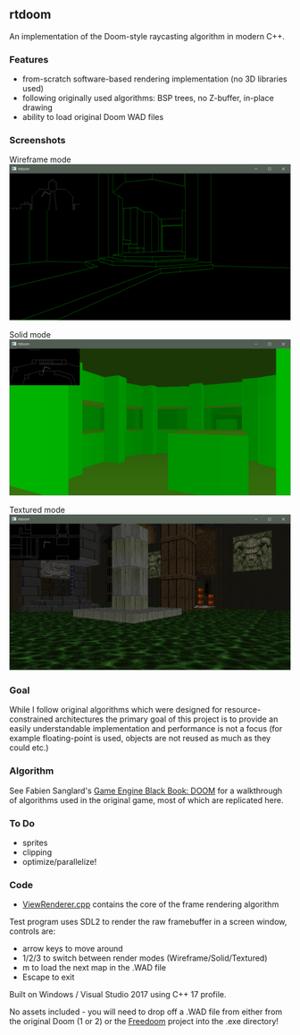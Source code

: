 ## rtdoom

An implementation of the Doom-style raycasting algorithm in modern C++.

### Features

* from-scratch software-based rendering implementation (no 3D libraries used)
* following originally used algorithms: BSP trees, no Z-buffer, in-place drawing
* ability to load original Doom WAD files

### Screenshots

Wireframe mode
![screenshot](screen1.png)

Solid mode
![screenshot](screen2.png)

Textured mode
![screenshot](screen3.png)

### Goal

While I follow original algorithms which were designed for resource-constrained architectures
the primary goal of this project is to provide an easily understandable implementation and
performance is not a focus (for example floating-point is used, objects are not reused as much
as they could etc.)

### Algorithm

See Fabien Sanglard's [Game Engine Black Book: DOOM](https://fabiensanglard.net/gebbdoom/) for a walkthrough
of algorithms used in the original game, most of which are replicated here.

### To Do

* sprites
* clipping
* optimize/parallelize!

### Code

* [ViewRenderer.cpp](rtdoom/ViewRenderer.cpp) contains the core of the frame rendering algorithm

Test program uses SDL2 to render the raw framebuffer in a screen window, controls are:
* arrow keys to move around
* 1/2/3 to switch between render modes (Wireframe/Solid/Textured)
* m to load the next map in the .WAD file
* Escape to exit
 
Built on Windows / Visual Studio 2017 using C++ 17 profile.

No assets included - you will need to drop off a .WAD file from either from the original Doom (1 or 2) or
the [Freedoom](https://freedoom.github.io/) project into the .exe directory!
